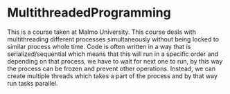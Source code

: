 # MultithreadedProgramming

This is a course taken at Malmo University.
This course deals with multithreading different processes simultaneously without being locked to similar process whole time.
Code is often written in a way that is serialized/sequential which means that this will run in a specific order and depending on that process, we have to wait for next one to run, by this way the process can be frozen and prevent other operations.
Instead, we can create multiple threads which takes a part of the process and by that way run tasks parallel.
